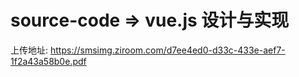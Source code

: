 # source-code => vue.js 设计与实现

上传地址: https://smsimg.ziroom.com/d7ee4ed0-d33c-433e-aef7-1f2a43a58b0e.pdf
